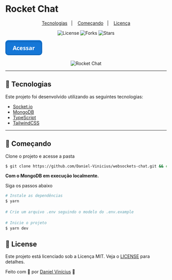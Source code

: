 # Rocket Chat

<p align="center">
  <a href="#-tecnologias">Tecnologias</a>&nbsp;&nbsp;&nbsp;|&nbsp;&nbsp;&nbsp;
  <a href="#-começando">Começando</a>&nbsp;&nbsp;&nbsp;|&nbsp;&nbsp;&nbsp;
  <a href="#-license">Licença</a>
</p>

<p align="center">
  <img  src="https://img.shields.io/static/v1?label=license&message=MIT&color=FFFFFF&labelColor=32B768" alt="License">
  
  <img src="https://img.shields.io/github/forks/Daniel-Vinicius/websockets-chat?label=forks&message=MIT&color=FFFFFF&labelColor=32B768" alt="Forks">

  <img src="https://img.shields.io/github/stars/Daniel-Vinicius/websockets-chat?label=stars&message=MIT&color=FFFFFF&labelColor=32B768" alt="Stars">
</p>

  [![Acessar](https://github.com/Daniel-Vinicius/My-Money-Frontend/blob/main/.github/acessar.png)](https://rocket-chat-socket.herokuapp.com/)

<p align="center">
  <img alt="Rocket Chat" src="https://i.imgur.com/J2exSmI.png">
</p>

---

## 🧪 Tecnologias

Este projeto foi desenvolvido utilizando as seguintes tecnologias:

- [Socket.io](https://socket.io/)
- [MongoDB](https://www.mongodb.com/)
- [TypeScript](https://www.typescriptlang.org/)
- [TailwindCSS](https://tailwindcss.com/)

---

## 🚀 Começando

Clone o projeto e acesse a pasta

```bash
$ git clone https://github.com/Daniel-Vinicius/websockets-chat.git && cd websockets-chat
```

**Com o MongoDB em execução localmente.**

Siga os passos abaixo

```bash
# Instale as dependências
$ yarn

# Crie um arquivo .env seguindo o modelo do .env.example

# Inicie o projeto
$ yarn dev
```

## 📝 License

Este projeto está licenciado sob a Licença MIT. Veja o [LICENSE](LICENSE) para detalhes.

Feito com 💜 por [Daniel Vinícius](https://github.com/Daniel-Vinicius) 👋